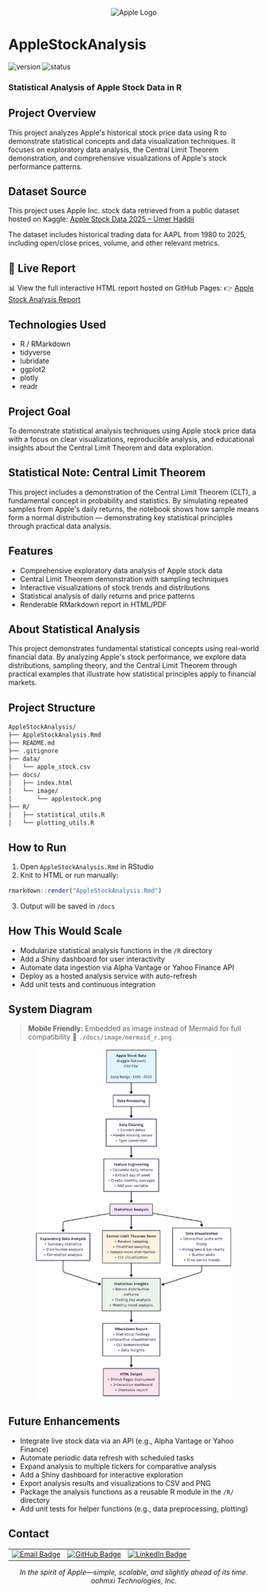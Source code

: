 <p align="center">
  <img src="https://upload.wikimedia.org/wikipedia/commons/1/1b/Apple_logo_grey.svg" alt="Apple Logo" width="100"/>
</p>

# AppleStockAnalysis

![version](https://img.shields.io/badge/version-v1.0.0-blue)
![status](https://img.shields.io/badge/status-demo-brightgreen)

### Statistical Analysis of Apple Stock Data in R

## Project Overview

This project analyzes Apple's historical stock price data using R to demonstrate statistical concepts and data visualization techniques. It focuses on exploratory data analysis, the Central Limit Theorem demonstration, and comprehensive visualizations of Apple's stock performance patterns.

## Dataset Source

This project uses Apple Inc. stock data retrieved from a public dataset hosted on Kaggle:
[Apple Stock Data 2025 – Umer Haddii](https://www.kaggle.com/datasets/umerhaddii/apple-stock-data-2025)

The dataset includes historical trading data for AAPL from 1980 to 2025, including open/close prices, volume, and other relevant metrics.

## 🔗 Live Report

📊 View the full interactive HTML report hosted on GitHub Pages:
👉 [Apple Stock Analysis Report](https://oohmxi.github.io/AppleStockAnalysis/)

## Technologies Used

- R / RMarkdown
- tidyverse
- lubridate
- ggplot2
- plotly
- readr

## Project Goal

To demonstrate statistical analysis techniques using Apple stock price data with a focus on clear visualizations, reproducible analysis, and educational insights about the Central Limit Theorem and data exploration.

## Statistical Note: Central Limit Theorem

This project includes a demonstration of the Central Limit Theorem (CLT), a fundamental concept in probability and statistics. By simulating repeated samples from Apple's daily returns, the notebook shows how sample means form a normal distribution — demonstrating key statistical principles through practical data analysis.

## Features

- Comprehensive exploratory data analysis of Apple stock data
- Central Limit Theorem demonstration with sampling techniques
- Interactive visualizations of stock trends and distributions
- Statistical analysis of daily returns and price patterns
- Renderable RMarkdown report in HTML/PDF

## About Statistical Analysis

This project demonstrates fundamental statistical concepts using real-world financial data. By analyzing Apple's stock performance, we explore data distributions, sampling theory, and the Central Limit Theorem through practical examples that illustrate how statistical principles apply to financial markets.

## Project Structure

```
AppleStockAnalysis/
├── AppleStockAnalysis.Rmd
├── README.md
├── .gitignore
├── data/
│   └── apple_stock.csv
├── docs/
│   ├── index.html
│   └── image/
│       └── applestock.png
├── R/
│   ├── statistical_utils.R
│   └── plotting_utils.R
```

## How to Run

1. Open `AppleStockAnalysis.Rmd` in RStudio
2. Knit to HTML or run manually:

```r
rmarkdown::render("AppleStockAnalysis.Rmd")
```

3. Output will be saved in `/docs`

## How This Would Scale

- Modularize statistical analysis functions in the `/R` directory
- Add a Shiny dashboard for user interactivity
- Automate data ingestion via Alpha Vantage or Yahoo Finance API
- Deploy as a hosted analysis service with auto-refresh
- Add unit tests and continuous integration

## System Diagram

> **Mobile Friendly:** Embedded as image instead of Mermaid for full compatibility
> 📂 `./docs/image/mermaid_r.png`

<p align="center">
  <img src="docs/image/mermaid_r.png" alt="System Diagram" width="400"/>
</p>

## Future Enhancements

- Integrate live stock data via an API (e.g., Alpha Vantage or Yahoo Finance)
- Automate periodic data refresh with scheduled tasks
- Expand analysis to multiple tickers for comparative analysis
- Add a Shiny dashboard for interactive exploration
- Export analysis results and visualizations to CSV and PNG
- Package the analysis functions as a reusable R module in the `/R/` directory
- Add unit tests for helper functions (e.g., data preprocessing, plotting)

## Contact

<table align="center">
  <tr>
    <td>
      <a href="mailto:ohern@bu.edu">
        <img src="https://img.shields.io/badge/Gmail-D14836?style=for-the-badge&logo=gmail&logoColor=white" alt="Email Badge">
      </a>
    </td>
    <td>
      <a href="https://github.com/oohmxi">
        <img src="https://img.shields.io/badge/GitHub-100000?style=for-the-badge&logo=github&logoColor=white" alt="GitHub Badge">
      </a>
    </td>
    <td>
      <a href="https://linkedin.com/in/omarhlink">
        <img src="https://img.shields.io/badge/LinkedIn-0077B5?style=for-the-badge&logo=linkedin&logoColor=white" alt="LinkedIn Badge">
      </a>
    </td>
  </tr>
</table>



<p align="center"><em>In the spirit of Apple—simple, scalable, and slightly ahead of its time.<br>oohmxi Technologies, Inc.</em></p>
